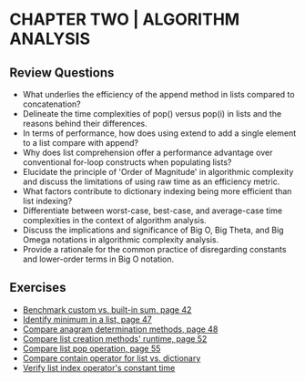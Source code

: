 # CHAPTER TWO | ALGORITHM ANALYSIS

## Review Questions
- What underlies the efficiency of the append method in lists compared to concatenation?
- Delineate the time complexities of pop() versus pop(i) in lists and the reasons behind their differences.
- In terms of performance, how does using extend to add a single element to a list compare with append?
- Why does list comprehension offer a performance advantage over conventional for-loop constructs when populating lists?
- Elucidate the principle of 'Order of Magnitude' in algorithmic complexity and discuss the limitations of using raw time as an efficiency metric.
- What factors contribute to dictionary indexing being more efficient than list indexing?
- Differentiate between worst-case, best-case, and average-case time complexities in the context of algorithm analysis.
- Discuss the implications and significance of Big O, Big Theta, and Big Omega notations in algorithmic complexity analysis.
- Provide a rationale for the common practice of disregarding constants and lower-order terms in Big O notation.

## Exercises
- [Benchmark custom vs. built-in sum, page 42](./custom-vs-defult-sum.py)
- [Identify minimum in a list, page 47](./min-number-in-a-list.py)
- [Compare anagram determination methods, page 48](./anagram-method-benchmark.py)
- [Compare list creation methods' runtime, page 52](./list-creation-timing.py)
- [Compare list pop operation, page 55](./list-pop-timing.py)
- [Compare contain operator for list vs. dictionary](./list-vs-dict-contains.py)
- [Verify list index operator's constant time](./verify-list-index-constant-time.py)